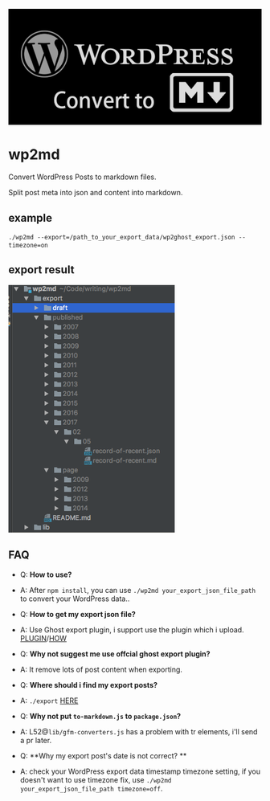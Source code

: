 ![wp2md](./logo.png)

# wp2md

Convert WordPress Posts to markdown files.

Split post meta into json and content into markdown.

## example

```
./wp2md --export=/path_to_your_export_data/wp2ghost_export.json --timezone=on
```

## export result

![export result](./wp2md-export.png)

## FAQ

- Q: **How to use?**
- A: After `npm install`, you can use `./wp2md your_export_json_file_path` to convert your WordPress data..

- Q: **How to get my export json file?**
- A: Use Ghost export plugin, i support use the plugin which i upload. [PLUGIN](./wordpress-export-plugin.zip)/[HOW](./export-data.png)

- Q: **Why not suggest me use offcial ghost export plugin?**
- A: It remove lots of post content when exporting.

- Q: **Where should i find my export posts?**
- A: `./export` [HERE](./export)


- Q: **Why not put ```to-markdown.js``` to ```package.json```?**
- A: L52@`lib/gfm-converters.js` has a problem with tr elements, i'll send a pr later.

- Q: **Why my export post's date is not correct? **
- A: check your WordPress export data timestamp timezone setting, if you doesn't want to use timezone fix, use `./wp2md your_export_json_file_path timezone=off`.


